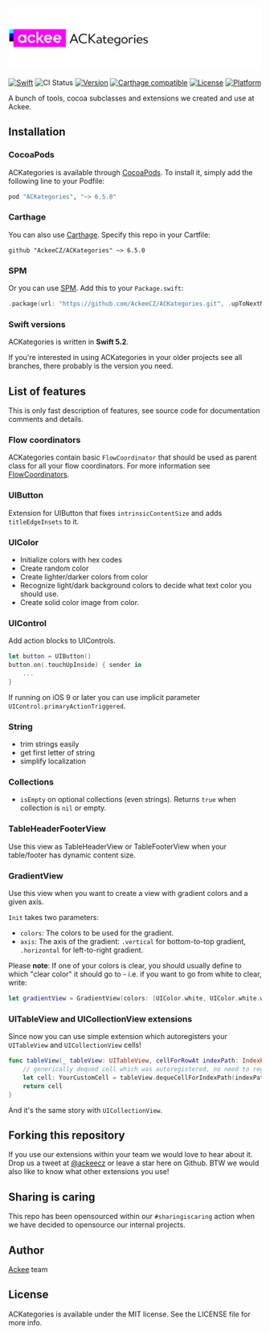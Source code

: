 ![ackee|ACKategories](https://github.com/AckeeCZ/ACKategories/blob/master/Resources/cover-image.png)

[![Swift](https://img.shields.io/badge/swift-5.2-orange.svg)](https://github.com/AckeeCZ/ACKategories)
![CI Status](https://github.com/AckeeCZ/ACKategories/workflows/Tests/badge.svg)
[![Version](https://img.shields.io/cocoapods/v/ACKategories.svg?style=flat)](http://cocoapods.org/pods/ACKategories)
[![Carthage compatible](https://img.shields.io/badge/Carthage-compatible-4BC51D.svg?style=flat)](https://github.com/Carthage/Carthage)
[![License](https://img.shields.io/cocoapods/l/ACKategories.svg?style=flat)](http://cocoapods.org/pods/ACKategories)
[![Platform](https://img.shields.io/cocoapods/p/ACKategories.svg?style=flat)](http://cocoapods.org/pods/ACKategories)

A bunch of tools, cocoa subclasses and extensions we created and use at Ackee.

## Installation

### CocoaPods

ACKategories is available through [CocoaPods](http://cocoapods.org). To install it, simply add the following line to your Podfile:

```ruby
pod "ACKategories", "~> 6.5.0"
```

### Carthage

You can also use [Carthage](https://github.com/Carthage/Carthage). Specify this repo in your Cartfile:

```
github "AckeeCZ/ACKategories" ~> 6.5.0
```

### SPM

Or you can use [SPM](https://github.com/apple/swift-package-manager). Add this to your `Package.swift`: 

```swift
.package(url: "https://github.com/AckeeCZ/ACKategories.git", .upToNextMajor(from: "6.5.0")),
```


### Swift versions
ACKategories is written in **Swift 5.2**.

If you're interested in using ACKategories in your older projects see all branches, there probably is the version you need.

## List of features
This is only fast description of features, see source code for documentation comments and details.

### Flow coordinators

ACKategories contain basic `FlowCoordinator` that should be used as parent class for all your flow coordinators. For more information see [FlowCoordinators](Documentation/FlowCoordinators.md).

### UIButton
Extension for UIButton that fixes `intrinsicContentSize` and adds `titleEdgeInsets` to it.

### UIColor
- Initialize colors with hex codes
- Create random color
- Create lighter/darker colors from color
- Recognize light/dark background colors to decide what text color you should use.
- Create solid color image from color.

### UIControl
Add action blocks to UIControls.
```swift
let button = UIButton()
button.on(.touchUpInside) { sender in
    ...
}
```
If running on iOS 9 or later you can use implicit parameter `UIControl.primaryActionTriggered`.

### String
- trim strings easily
- get first letter of string
- simplify localization

### Collections
- `isEmpty` on optional collections (even strings). Returns `true` when collection is `nil` or empty.

### TableHeaderFooterView
Use this view as TableHeaderView or TableFooterView when your table/footer has dynamic content size.

### GradientView
Use this view when you want to create a view with gradient colors and a given axis.

`Init` takes two parameters:
- `colors`: The colors to be used for the gradient.
- `axis`: The axis of the gradient: `.vertical` for bottom-to-top gradient, `.horizontal` for left-to-right gradient.

Please **note**: If one of your colors is clear, you should usually define to which "clear color" it should go to - i.e. if you want to go from white to clear, write:
```swift
let gradientView = GradientView(colors: [UIColor.white, UIColor.white.withAlphaComponent(0)], axis: .vertical)
```

### UITableView and UICollectionView extensions
Since now you can use simple extension which autoregisters your `UITableView` and `UICollectionView` cells!
```swift
func tableView(_ tableView: UITableView, cellForRowAt indexPath: IndexPath) -> UITableViewCell {
    // generically dequed cell which was autoregistered, no need to register your cells in advance
    let cell: YourCustomCell = tableView.dequeCellForIndexPath(indexPath)
    return cell
}
```
And it's the same story with `UICollectionView`.

## Forking this repository 
If you use our extensions within your team we would love to hear about it. Drop us a tweet at [@ackeecz][1] or leave a star here on Github. BTW we would also like to know what other extensions you use!

## Sharing is caring
This repo has been opensourced within our `#sharingiscaring` action when we have decided to opensource our internal projects.

## Author

[Ackee](https://ackee.cz) team

## License

ACKategories is available under the MIT license. See the LICENSE file for more info.

[1]:	https://twitter.com/AckeeCZ
